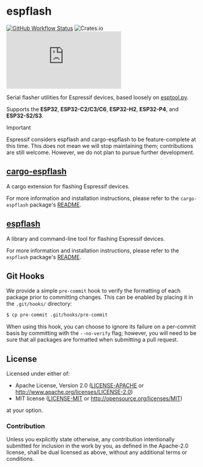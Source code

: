 # espflash

[![GitHub Workflow Status](https://img.shields.io/github/actions/workflow/status/esp-rs/espflash/ci.yml?branch=main&labelColor=1C2C2E&logo=github&style=flat-square)](https://github.com/esp-rs/espflash/actions/workflows/ci.yml)
![Crates.io](https://img.shields.io/crates/l/espflash?labelColor=1C2C2E&style=flat-square)
[![Matrix](https://img.shields.io/matrix/esp-rs:matrix.org?label=join%20matrix&color=BEC5C9&labelColor=1C2C2E&logo=matrix&style=flat-square)](https://matrix.to/#/#esp-rs:matrix.org)

Serial flasher utilities for Espressif devices, based loosely on [esptool.py](https://github.com/espressif/esptool/).

Supports the **ESP32**, **ESP32-C2/C3/C6**, **ESP32-H2**, **ESP32-P4**, and **ESP32-S2/S3**.

> [!IMPORTANT]
> Espressif considers espflash and cargo-espflash to be feature-complete at this time. This does not mean we will stop maintaining them; contributions are still welcome. However, we do not plan to pursue further development.


## [cargo-espflash](./cargo-espflash/)

A cargo extension for flashing Espressif devices.

For more information and installation instructions, please refer to the `cargo-espflash` package's [README](./cargo-espflash/README.md).

## [espflash](./espflash/)

A library and command-line tool for flashing Espressif devices.

For more information and installation instructions, please refer to the `espflash` package's [README](./espflash/README.md).

## Git Hooks

We provide a simple `pre-commit` hook to verify the formatting of each package prior to committing changes. This can be enabled by placing it in the `.git/hooks/` directory:

```bash
$ cp pre-commit .git/hooks/pre-commit
```

When using this hook, you can choose to ignore its failure on a per-commit basis by committing with the `--no-verify` flag; however, you will need to be sure that all packages are formatted when submitting a pull request.

## License

Licensed under either of:

- Apache License, Version 2.0 ([LICENSE-APACHE](./LICENSE-APACHE) or http://www.apache.org/licenses/LICENSE-2.0)
- MIT license ([LICENSE-MIT](./LICENSE-MIT) or http://opensource.org/licenses/MIT)

at your option.

### Contribution

Unless you explicitly state otherwise, any contribution intentionally submitted for inclusion in
the work by you, as defined in the Apache-2.0 license, shall be dual licensed as above, without
any additional terms or conditions.
